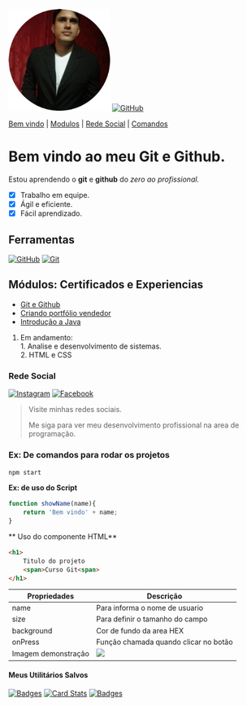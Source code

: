 
<img src="./assets/Design sem nome (1).png" width="200px"/> [![GitHub](https://img.shields.io/badge/GitHub-100000?style=for-the-badge&logo=github&logoColor=white)](https://github.com/DevKelvim)

[Bem vindo](#bem-vindo-ao-meu-git-e-github) |
[Modulos](#Certificados) |
[Rede Social](#rede-social) |
[Comandos](#comando-para-rodar-o-projeto)



# Bem vindo ao meu Git e Github.
Estou aprendendo o **git** e **github** do _zero ao profissional._

- [x] Trabalho em equipe.
- [x] Ágil e eficiente.
- [x] Fácil aprendizado.

## Ferramentas
[![GitHub](https://img.shields.io/badge/GitHub-000?style=for-the-badge&logo=github&logoColor=30A3DC)](https://docs.github.com/)
[![Git](https://img.shields.io/badge/Git-000?style=for-the-badge&logo=git&logoColor=E94D5F)](https://git-scm.com/doc) 

## Módulos: Certificados e Experiencias
* [Git e Github](https://www.dio.me/certificate/YR2SYQEH)
* [Criando portfólio vendedor](https://www.dio.me/certificate/Q8PJEDUH)
* [Introdução a Java](https://www.dio.me/certificate/XIZSG4A2)

1. Em andamento:  
        1. Analise e desenvolvimento de sistemas.   
        2. HTML e CSS

### Rede Social
[![Instagram](https://img.shields.io/badge/-Instagram-%23E4405F?style=for-the-badge&logo=instagram&logoColor=white)](https://www.instagram.com/kelvimtairan/)
[![Facebook](https://img.shields.io/badge/Facebook-1877F2?style=for-the-badge&logo=facebook&logoColor=white)](https://www.facebook.com/profile.php?id=100008374305084)

>Visite minhas redes sociais.
>
>Me siga para ver meu desenvolvimento profissional na area de programação.

### Ex: De comandos para rodar os projetos

```
npm start
```

**Ex: de uso do Script**
````js
function showName(name){
    return 'Bem vindo' + name;
}

````
** Uso do componente HTML**
````HTML
<h1>
    Titulo do projeto
    <span>Curso Git<span>
</h1>
````
Propriedades | Descrição
------------ | --------
name | Para informa o nome de usuario
size | Para definir o tamanho do campo
background | Cor de fundo da area HEX
onPress | Função chamada quando clicar no botão
Imagem demonstração | <img src="https://enotas.com.br/blog/wp-content/uploads/2021/02/github.gif" width="100 px"/>



#### Meus Utilitários Salvos

[![Badges](https://img.shields.io/badge/Badges-30A3DC?style=for-the-badge)](https://github.com/digitalinnovationone/dio-lab-open-source/blob/main/utils/badges/badges.md)
[![Card Stats](https://img.shields.io/badge/Card%20Stats-E94D5F?style=for-the-badge)](https://github.com/digitalinnovationone/dio-lab-open-source/blob/main/utils/cards/github-stats.md)
[![Badges](https://img.shields.io/badge/Card%20Streak%20States-30A3DC?style=for-the-badge)](https://github.com/digitalinnovationone/dio-lab-open-source/blob/main/utils/cards/github-streak-stats.md)